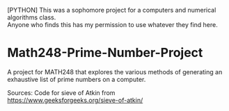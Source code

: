 [PYTHON] This was a sophomore project for a computers and numerical algorithms class.  
Anyone who finds this has my permission to use whatever they find here.

# Math248-Prime-Number-Project
A project for MATH248 that explores the various methods of generating an exhaustive list of prime numbers on a computer.

Sources: 
  Code for sieve of Atkin from https://www.geeksforgeeks.org/sieve-of-atkin/
